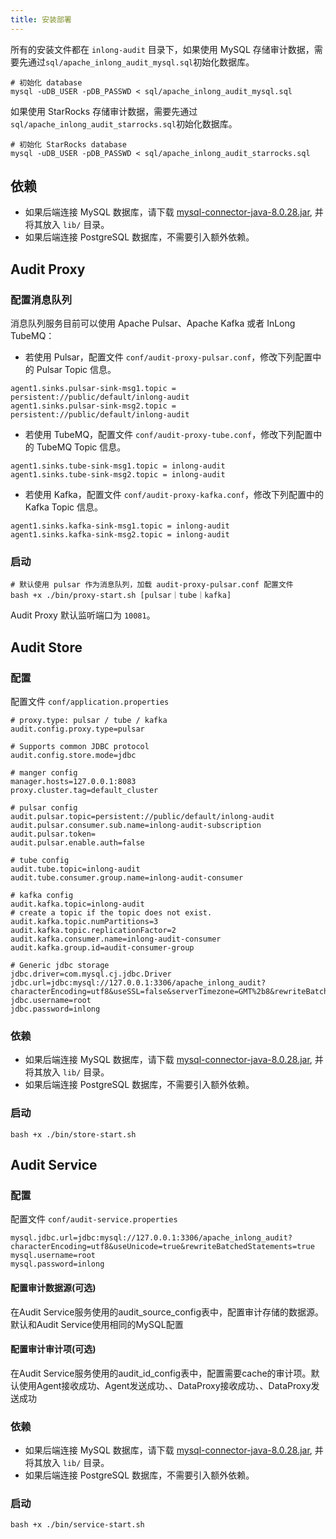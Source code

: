 ```yaml
---
title: 安装部署
---
```


所有的安装文件都在 `inlong-audit` 目录下，如果使用 MySQL 存储审计数据，需要先通过`sql/apache_inlong_audit_mysql.sql`初始化数据库。
```shell
# 初始化 database
mysql -uDB_USER -pDB_PASSWD < sql/apache_inlong_audit_mysql.sql
```

如果使用 StarRocks 存储审计数据，需要先通过`sql/apache_inlong_audit_starrocks.sql`初始化数据库。
```shell
# 初始化 StarRocks database
mysql -uDB_USER -pDB_PASSWD < sql/apache_inlong_audit_starrocks.sql
```
  
## 依赖
- 如果后端连接 MySQL 数据库，请下载 [mysql-connector-java-8.0.28.jar](https://repo1.maven.org/maven2/mysql/mysql-connector-java/8.0.28/mysql-connector-java-8.0.28.jar), 并将其放入 `lib/` 目录。
- 如果后端连接 PostgreSQL 数据库，不需要引入额外依赖。

## Audit Proxy
### 配置消息队列
消息队列服务目前可以使用 Apache Pulsar、Apache Kafka 或者 InLong TubeMQ：

- 若使用 Pulsar，配置文件 `conf/audit-proxy-pulsar.conf`，修改下列配置中的 Pulsar Topic 信息。

```Shell
agent1.sinks.pulsar-sink-msg1.topic = persistent://public/default/inlong-audit
agent1.sinks.pulsar-sink-msg2.topic = persistent://public/default/inlong-audit
```

- 若使用 TubeMQ，配置文件 `conf/audit-proxy-tube.conf`，修改下列配置中的 TubeMQ Topic 信息。
```Shell
agent1.sinks.tube-sink-msg1.topic = inlong-audit
agent1.sinks.tube-sink-msg2.topic = inlong-audit
```

- 若使用 Kafka，配置文件 `conf/audit-proxy-kafka.conf`，修改下列配置中的 Kafka Topic 信息。

```Shell
agent1.sinks.kafka-sink-msg1.topic = inlong-audit
agent1.sinks.kafka-sink-msg2.topic = inlong-audit
```

### 启动
```Shell
# 默认使用 pulsar 作为消息队列，加载 audit-proxy-pulsar.conf 配置文件
bash +x ./bin/proxy-start.sh [pulsar｜tube｜kafka]
```
Audit Proxy 默认监听端口为 `10081`。

## Audit Store
### 配置
配置文件 `conf/application.properties`

```Shell
# proxy.type: pulsar / tube / kafka
audit.config.proxy.type=pulsar

# Supports common JDBC protocol
audit.config.store.mode=jdbc

# manger config
manager.hosts=127.0.0.1:8083
proxy.cluster.tag=default_cluster

# pulsar config
audit.pulsar.topic=persistent://public/default/inlong-audit
audit.pulsar.consumer.sub.name=inlong-audit-subscription
audit.pulsar.token=
audit.pulsar.enable.auth=false

# tube config
audit.tube.topic=inlong-audit
audit.tube.consumer.group.name=inlong-audit-consumer

# kafka config
audit.kafka.topic=inlong-audit
# create a topic if the topic does not exist.
audit.kafka.topic.numPartitions=3
audit.kafka.topic.replicationFactor=2
audit.kafka.consumer.name=inlong-audit-consumer
audit.kafka.group.id=audit-consumer-group

# Generic jdbc storage
jdbc.driver=com.mysql.cj.jdbc.Driver
jdbc.url=jdbc:mysql://127.0.0.1:3306/apache_inlong_audit?characterEncoding=utf8&useSSL=false&serverTimezone=GMT%2b8&rewriteBatchedStatements=true&allowMultiQueries=true&zeroDateTimeBehavior=CONVERT_TO_NULL
jdbc.username=root
jdbc.password=inlong
```

### 依赖
- 如果后端连接 MySQL 数据库，请下载 [mysql-connector-java-8.0.28.jar](https://repo1.maven.org/maven2/mysql/mysql-connector-java/8.0.26/mysql-connector-java-8.0.28.jar), 并将其放入 `lib/` 目录。
- 如果后端连接 PostgreSQL 数据库，不需要引入额外依赖。

### 启动
```Shell
bash +x ./bin/store-start.sh
```

## Audit Service
### 配置
配置文件 `conf/audit-service.properties`
```Shell
mysql.jdbc.url=jdbc:mysql://127.0.0.1:3306/apache_inlong_audit?characterEncoding=utf8&useUnicode=true&rewriteBatchedStatements=true
mysql.username=root
mysql.password=inlong
```
#### 配置审计数据源(可选)
在Audit Service服务使用的audit_source_config表中，配置审计存储的数据源。默认和Audit Service使用相同的MySQL配置

#### 配置审计审计项(可选)
在Audit Service服务使用的audit_id_config表中，配置需要cache的审计项。默认使用Agent接收成功、Agent发送成功、、DataProxy接收成功、、DataProxy发送成功

### 依赖
- 如果后端连接 MySQL 数据库，请下载 [mysql-connector-java-8.0.28.jar](https://repo1.maven.org/maven2/mysql/mysql-connector-java/8.0.26/mysql-connector-java-8.0.28.jar), 并将其放入 `lib/` 目录。
- 如果后端连接 PostgreSQL 数据库，不需要引入额外依赖。

### 启动
```Shell
bash +x ./bin/service-start.sh
```